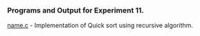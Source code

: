 ### Programs and Output for Experiment 11.

[name.c](https://github.com/akkupy/DS_S3/blob/main/Exp_11/name.c) - Implementation of Quick sort using recursive algorithm.
```

``` 